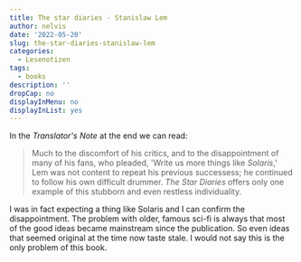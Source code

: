 ```yaml
---
title: The star diaries - Stanislaw Lem
author: nelvis
date: '2022-05-20'
slug: the-star-diaries-stanislaw-lem
categories:
  - Lesenotizen
tags:
  - books
description: ''
dropCap: no
displayInMenu: no
displayInList: yes
---
```


In the *Translator's Note* at the end we can read:

> Much to the discomfort of his critics, and to the disappointment of many of his fans, who pleaded, 'Write us more things like *Solaris*,' Lem was not content to repeat his previous successess; he continued to follow his own difficult drummer. *The Star Diaries* offers only one example of this stubborn and even restless individuality.

I was in fact expecting a thing like Solaris and I can confirm the disappointment. The problem with older, famous sci-fi is always that most of the good ideas became mainstream since the publication. So even ideas that seemed original at the time now taste stale. I would not say this is the only problem of this book.